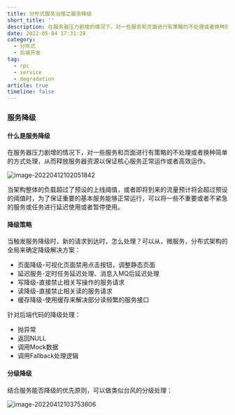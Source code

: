 ```yaml
---
title: 分布式服务治理之服务降级
short_title: ''
description: 在服务器压力剧增的情况下，对一些服务和页面进行有策略的不处理或者换种简单的方式处理，从而释放服务器资源以保证核心服务正常运作或者高效运作。
date: 2022-05-04 17:31:28
category:
  - 分布式
  - 后端开发
tag:
  - rpc
  - service
  - degradation
article: true
timeline: false
---
```

### 服务降级

#### 什么是服务降级

在服务器压力剧增的情况下，对一些服务和页面进行有策略的不处理或者换种简单的方式处理，从而释放服务器资源以保证核心服务正常运作或者高效运作。

![image-20220412102051842](https://img1.terwer.space/image-20220412102051842.png)

当架构整体的负载超过了预设的上线阈值，或者即将到来的流量预计将会超过预设的阈值时，为了保证重要的基本服务能够正常运行，可以将一些不重要或者不紧急的服务或任务进行延迟使用或者暂停使用。

#### 降级策略

当触发服务降级时，新的请求到达时，怎么处理？可以从，微服务，分布式架构的全局来确定降级解决方案：

- 页面降级-可视化页面禁用点击按钮，调整静态页面
- 延迟服务-定时任务延迟处理、消息入MQ后延迟处理
- 写降级-直接禁止相关写操作的服务请求
- 读降级-直接禁止相关读的服务请求
- 缓存降级-使用缓存来解决部分读频繁的服务接口

针对后端代码的降级处理：

- 抛异常
- 返回NULL
- 调用Mock数据
- 调用Fallback处理逻辑

#### 分级降级

结合服务能否降级的优先原则，可以做类似台风的分级处理：

![image-20220412103753606](https://img1.terwer.space/image-20220412103753606.png)